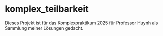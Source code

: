 # komplex_teilbarkeit

Dieses Projekt ist für das Komplexpraktikum 2025 für Professor Huynh als Sammlung meiner Lösungen gedacht.